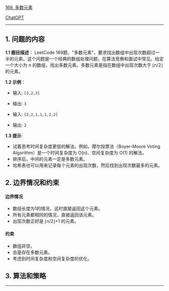 [169. 多数元素](https://leetcode.cn/problems/majority-element)

[ChatGPT](https://chat.openai.com/share/35dade81-2f36-4f0e-a196-3b9670e5df1)

---

## 1. 问题的内容
**1.1 题目描述**：
LeetCode 169题，"多数元素"，要求找出数组中出现次数超过一半的元素。这个问题是一个经典的数组处理问题，在算法竞赛和面试中常见。给定一个大小为 n 的数组，找出多数元素。多数元素是指在数组中出现次数大于 ⌊n/2⌋ 的元素。

**1.2 示例**：
- 输入: `[3,2,3]`
- 输出: `3`

- 输入: `[2,2,1,1,1,2,2]`
- 输出: `2`

**1.3 提示**:
- 试着思考时间复杂度更低的解法。例如，摩尔投票法（Boyer-Moore Voting Algorithm）是一个时间复杂度为 O(n)、空间复杂度为 O(1) 的解法。
- 排序后，中间的元素一定是多数元素。
- 哈希表也可以用来记录每个元素的出现次数，然后找到出现次数最多的元素。

## 2. 边界情况和约束
#### 边界情况

- 数组长度为1的情况，这时直接返回这个元素。
- 所有元素都相同的情况，直接返回该元素。
- 出现次数正好是 ⌊n/2⌋+1 的元素。

#### 约束

- 数组非空。
- 总是存在多数元素。
- 考虑到时间复杂度和空间复杂度的优化。


## 3. 算法和策略

---
